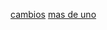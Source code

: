 <a href="www.tucambiaras.com">cambios</a>
<a href="https://www.npmjs.com/package/tatii-md-links">mas de uno</a>
